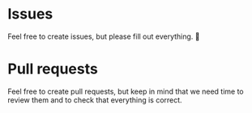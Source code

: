# Issues

Feel free to create issues, but please fill out everything. 🙂

# Pull requests

Feel free to create pull requests, but keep in mind that we need time to review them and to check that everything is correct.
